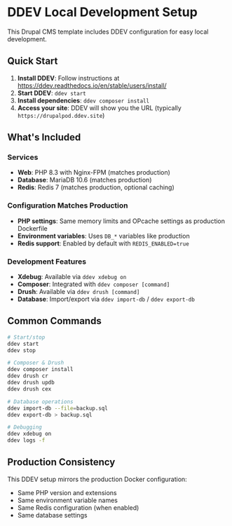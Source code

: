 # DDEV Local Development Setup

This Drupal CMS template includes DDEV configuration for easy local development.

## Quick Start

1. **Install DDEV**: Follow instructions at https://ddev.readthedocs.io/en/stable/users/install/
2. **Start DDEV**: `ddev start`
3. **Install dependencies**: `ddev composer install`
4. **Access your site**: DDEV will show you the URL (typically `https://drupalpod.ddev.site`)

## What's Included

### Services
- **Web**: PHP 8.3 with Nginx-FPM (matches production)
- **Database**: MariaDB 10.6 (matches production)  
- **Redis**: Redis 7 (matches production, optional caching)

### Configuration Matches Production
- **PHP settings**: Same memory limits and OPcache settings as production Dockerfile
- **Environment variables**: Uses `DB_*` variables like production
- **Redis support**: Enabled by default with `REDIS_ENABLED=true`

### Development Features
- **Xdebug**: Available via `ddev xdebug on`
- **Composer**: Integrated with `ddev composer [command]`
- **Drush**: Available via `ddev drush [command]`
- **Database**: Import/export via `ddev import-db` / `ddev export-db`

## Common Commands

```bash
# Start/stop
ddev start
ddev stop

# Composer & Drush
ddev composer install
ddev drush cr
ddev drush updb
ddev drush cex

# Database operations
ddev import-db --file=backup.sql
ddev export-db > backup.sql

# Debugging
ddev xdebug on
ddev logs -f
```

## Production Consistency

This DDEV setup mirrors the production Docker configuration:
- Same PHP version and extensions
- Same environment variable names
- Same Redis configuration (when enabled)
- Same database settings
